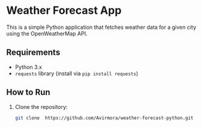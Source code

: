 # Weather Forecast App

This is a simple Python application that fetches weather data for a given city using the OpenWeatherMap API.

## Requirements

- Python 3.x
- `requests` library (install via `pip install requests`)

## How to Run

1. Clone the repository:
   ```bash
   git clone  https://github.com/Avirmora/weather-forecast-python.git